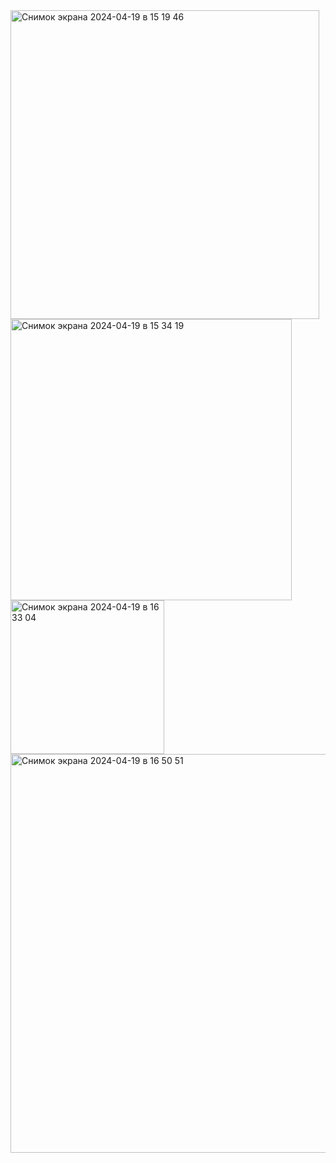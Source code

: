 <img width="494" alt="Снимок экрана 2024-04-19 в 15 19 46" src="https://github.com/srapchegs/rtippo/assets/160636893/4c8177d2-e51a-4fae-89e3-ec4476e5d3b8">



<img width="450" alt="Снимок экрана 2024-04-19 в 15 34 19" src="https://github.com/srapchegs/rtippo/assets/160636893/82ecaf35-a957-4a9e-b291-0fd18b0cfadd">



<img width="246" alt="Снимок экрана 2024-04-19 в 16 33 04" src="https://github.com/srapchegs/rtippo/assets/160636893/ff73eb34-768e-4275-a6d3-515c29f89cd7">


<img width="638" alt="Снимок экрана 2024-04-19 в 16 50 51" src="https://github.com/srapchegs/rtippo/assets/160636893/6e3a25c2-df10-4a73-aa71-09129976320d">
